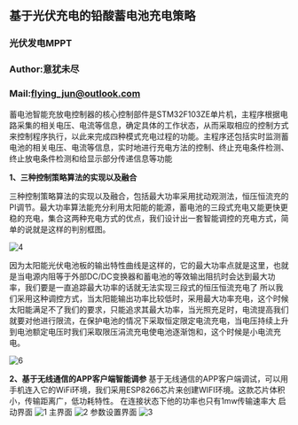 
## 基于光伏充电的铅酸蓄电池充电策略
### 光伏发电MPPT
### Author:意犹未尽
### Mail:flying_jun@outlook.com
蓄电池智能充放电控制器的核心控制部件是STM32F103ZE单片机，主程序根据电路采集的相关电压、电流等信息，确定具体的工作状态，从而采取相应的控制方式来控制程序执行，以此来完成四种模式充电过程的功能。主程序还包括实时监测蓄电池的相关电压、电流等信息，实时地进行充电方法的控制、终止充电条件检测、终止放电条件检测和给显示部分传递信息等功能

**1、三种控制策略算法的实现以及融合**

三种控制策略算法的实现以及融合，包括最大功率采用扰动观测法，恒压恒流充的PI调节。最大功率算法能充分利用太阳能的能源，蓄电池的三段式充电又能更快更稳的充电，集合这两种充电方式的优点，我们设计出一套智能调控的充电方式，简单的说就是这样的判别框图。

![4](https://wx3.sinaimg.cn/large/e8c7da07ly1g231vbwguxj20ej0hwaal.jpg)

因为太阳能光伏电池板的输出特性曲线是这样的，它的最大功率点就是这里，也就是当电源内阻等于外部DC/DC变换器和蓄电池的等效输出阻抗时会达到最大功率，我们要是一直追踪最大功率的话就无法实现三段式的恒压恒流充电了
所以我们采用这种调控方式，当太阳能输出功率比较低时，采用最大功率充电，这个时候太阳能满足不了我们的要求，只能追求其最大功率，当光照充足时，电流提高我们就要对他进行限流，在保护电池的情况下采取恒定限定电流充电，当电压持续上升到电池额定电压时我们采取限压涓流充电使电池逐渐饱和，这个时候是小电流充电。

![6](https://ws1.sinaimg.cn/large/e8c7da07ly1g231vzm7qcj20ev0cuq32.jpg)

**2、基于无线通信的APP客户端智能调参**
基于无线通信的APP客户端调试，可以用手机连入它的WiFi环境，我们采用ESP8266芯片来创建WIFI环境。这款芯片体积小，传输距离广，低功耗特性。
在连接状态下他的功率也只有1mw传输速率大
启动界面
![1](https://ws4.sinaimg.cn/large/e8c7da07ly1g231wuyhuuj20bl0j6t9l.jpg)
主界面
![2](https://wx2.sinaimg.cn/large/e8c7da07ly1g231wyr8r4j20bm0j60vg.jpg)
参数设置界面
![3](https://wx1.sinaimg.cn/large/e8c7da07ly1g231x3mf5bj20bl0j6dhj.jpg)
